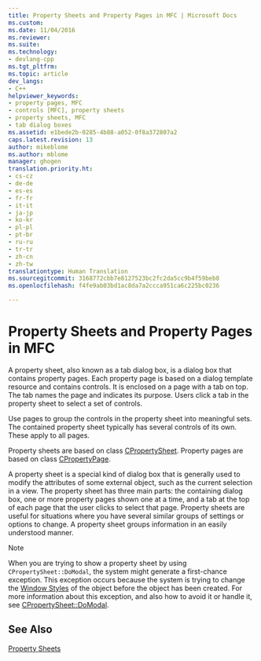 ```yaml
---
title: Property Sheets and Property Pages in MFC | Microsoft Docs
ms.custom: 
ms.date: 11/04/2016
ms.reviewer: 
ms.suite: 
ms.technology:
- devlang-cpp
ms.tgt_pltfrm: 
ms.topic: article
dev_langs:
- C++
helpviewer_keywords:
- property pages, MFC
- controls [MFC], property sheets
- property sheets, MFC
- tab dialog boxes
ms.assetid: e1bede2b-0285-4b88-a052-0f8a372807a2
caps.latest.revision: 13
author: mikeblome
ms.author: mblome
manager: ghogen
translation.priority.ht:
- cs-cz
- de-de
- es-es
- fr-fr
- it-it
- ja-jp
- ko-kr
- pl-pl
- pt-br
- ru-ru
- tr-tr
- zh-cn
- zh-tw
translationtype: Human Translation
ms.sourcegitcommit: 3168772cbb7e8127523bc2fc2da5cc9b4f59beb8
ms.openlocfilehash: f4fe9ab03bd1ac8da7a2ccca951ca6c225bc0236

---
```

# Property Sheets and Property Pages in MFC
A property sheet, also known as a tab dialog box, is a dialog box that contains property pages. Each property page is based on a dialog template resource and contains controls. It is enclosed on a page with a tab on top. The tab names the page and indicates its purpose. Users click a tab in the property sheet to select a set of controls.  
  
 Use pages to group the controls in the property sheet into meaningful sets. The contained property sheet typically has several controls of its own. These apply to all pages.  
  
 Property sheets are based on class [CPropertySheet](../mfc/reference/cpropertysheet-class.md). Property pages are based on class [CPropertyPage](../mfc/reference/cpropertypage-class.md).  
  
 A property sheet is a special kind of dialog box that is generally used to modify the attributes of some external object, such as the current selection in a view. The property sheet has three main parts: the containing dialog box, one or more property pages shown one at a time, and a tab at the top of each page that the user clicks to select that page. Property sheets are useful for situations where you have several similar groups of settings or options to change. A property sheet groups information in an easily understood manner.  
  
> [!NOTE]
>  When you are trying to show a property sheet by using `CPropertySheet::DoModal`, the system might generate a first-chance exception. This exception occurs because the system is trying to change the [Window Styles](../mfc/reference/window-styles.md) of the object before the object has been created. For more information about this exception, and also how to avoid it or handle it, see [CPropertySheet::DoModal](../mfc/reference/cpropertysheet-class.md#cpropertysheet__domodal).  
  
## See Also  
 [Property Sheets](../mfc/property-sheets-mfc.md)




<!--HONumber=Jan17_HO1-->


